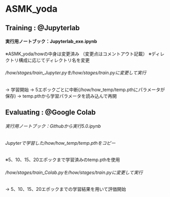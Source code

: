 # ASMK_yoda
## Training : @Jupyterlab
#### 実行用ノートブック：Jupyterlab_exe.ipynb
※ASMK_yoda/howの中身は変更済み
（変更点はコメントアウト記載）
※ディレクトリ構成に応じてディレクトリ名を変更
###### /how/stages/train_Jupyter.pyを/how/stages/train.pyに変更して実行
 → 学習開始 → 5エポックごとに中断(/how/how_temp/temp.pthにパラメータが保存)
 → temp.pthから学習パラメータを読み込んで再開

## Evaluating : @Google Colab
###### 実行用ノートブック：Githubから実行5.0.ipynb
###### Jupyterで学習した/how/how_temp/temp.pthをコピー
※5、10、15、20エポックまで学習済みのtemp.pthを使用
###### /how/stages/train_Colab.pyを/how/stages/train.pyに変更して実行
 → 5、10、15、20エポックまでの学習結果を用いて評価開始
